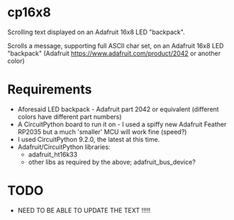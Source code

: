 # cp16x8
Scrolling text displayed on an Adafruit 16x8 LED "backpack".

Scrolls a message, supporting full ASCII char set, on an Adafruit 16x8 LED "backpack"
(Adafruit https://www.adafruit.com/product/2042 or another color)

# Requirements
  * Aforesaid LED backpack - Adafruit part 2042 or equivalent (different colors have different part numbers)
  * A CircuitPython board to run it on - I used a spiffy new Adafruit Feather RP2035 but a much 'smaller' MCU will work fine (speed?)
  * I used CircuitPython 9.2.0, the latest at this time.
  * Adafruit/CircuitPython libraries:
    * adafruit_ht16k33
    * other libs as required by the above; adafruit_bus_device?

# TODO
  * NEED TO BE ABLE TO UPDATE THE TEXT !!!!!
  

